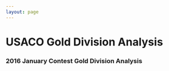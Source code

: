 ```yaml
---
layout: page
---
```

<head>
<link rel="stylesheet" type="text/css" href="Asset/css/Unified_Style.css">
</head>

# USACO Gold Division Analysis

<div class="card" onclick="window.open('https://markchenyutian.github.io/Markchen_Blog/USACO/2020/10/04/USACO-2016-Jan-Gold-Analysis.html');">
  <div class="title_container">
    <h3>2016 January Contest Gold Division Analysis</h3>
  </div>
</div>

